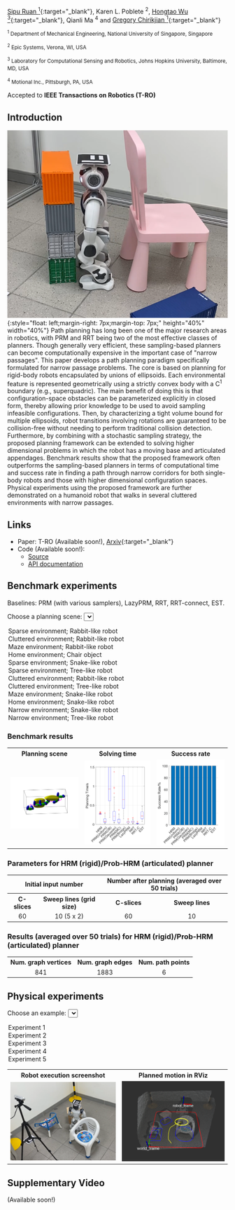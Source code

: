 [Sipu Ruan <sup>1</sup>](https://ruansp.github.io){:target="_blank"}, Karen L. Poblete <sup>2</sup>, [Hongtao Wu <sup>3</sup>](https://hongtaowu67.github.io){:target="_blank"}, Qianli Ma <sup>4</sup> and [Gregory Chirikjian <sup>1</sup>](https://www.eng.nus.edu.sg/me/staff/chirikjian-gregory-s/){:target="_blank"}

<small><sup>1</sup> Department of Mechanical Engineering, National University of Singapore, Singapore</small>

<small><sup>2</sup> Epic Systems, Verona, WI, USA</small>

<small><sup>3</sup> Laboratory for Computational Sensing and Robotics, Johns Hopkins University, Baltimore, MD, USA</small>

<small><sup>4</sup> Motional Inc., Pittsburgh, PA, USA</small>

Accepted to __IEEE Transactions on Robotics (T-RO)__

## Introduction
![My photo](/resources/demo.png "My photo"){:style="float: left;margin-right: 7px;margin-top: 7px;" height="40%" width="40%"} Path planning has long been one of the major research areas in robotics, with PRM and RRT being two of the most effective classes of planners. Though generally very efficient, these sampling-based planners can become computationally expensive in the important case of "narrow passages". This paper develops a path planning paradigm specifically formulated for narrow passage problems. The core is based on planning for rigid-body robots encapsulated by unions of ellipsoids. Each environmental feature is represented geometrically using a strictly convex body with a C<sup>1</sup> boundary (e.g., superquadric). The main benefit of doing this is that configuration-space obstacles can be parameterized explicitly in closed form, thereby allowing prior knowledge to be used to avoid sampling infeasible configurations. Then, by characterizing a tight volume bound for multiple ellipsoids, robot transitions involving rotations are guaranteed to be collision-free without needing to perform traditional collision detection. Furthermore, by combining with a stochastic sampling strategy, the proposed planning framework can be extended to solving higher dimensional problems in which the robot has a moving base and articulated appendages. Benchmark results show that the proposed framework often outperforms the sampling-based planners in terms of computational time and success rate in finding a path through narrow corridors for both single-body robots and those with higher dimensional configuration spaces. Physical experiments using the proposed framework are further demonstrated on a humanoid robot that walks in several cluttered environments with narrow passages.

## Links
- Paper: T-RO (Available soon!), [Arxiv](https://arxiv.org/abs/2104.04658){:target="_blank"}
- Code (Available soon!):
  - [Source]()
  - [API documentation]()

## Benchmark experiments
Baselines: PRM (with various samplers), LazyPRM, RRT, RRT-connect, EST.

<label for="benchmark">Choose a planning scene:</label>
<select id='benchmark' onclick="selectScene('benchmark', 'benchmark_table', 'hrm_param_table', 'hrm_result_table')">
  <option value="rigid1" selected="selected">Sparse environment; Rabbit-like robot</option>
  <option value="rigid2">Cluttered environment; Rabbit-like robot</option>
  <option value="rigid3">Maze environment; Rabbit-like robot</option>
  <option value="rigid4">Home environment; Chair object</option>
  <option value="articulated1">Sparse environment; Snake-like robot</option>
  <option value="articulated2">Sparse environment; Tree-like robot</option>
  <option value="articulated3">Cluttered environment; Rabbit-like robot</option>
  <option value="articulated4">Cluttered environment; Tree-like robot</option>
  <option value="articulated5">Maze environment; Snake-like robot</option>
  <option value="articulated6">Home environment; Snake-like robot</option>
  <option value="articulated7">Narrow environment; Snake-like robot</option>
  <option value="articulated8">Narrow environment; Tree-like robot</option>
</select>

### Benchmark results
<table id='benchmark_table' width="100%">
  <tr class="header" align="center">
    <th>Planning scene</th>
    <th>Solving time</th>
    <th>Success rate</th>
  </tr>

  <tr id="rigid1" align="center">
    <td><img src="/resources/benchmark/demo_3D_sparse_sq_rabbit.png" alt="sparse_rabbit" width="300"/></td>
    <td><img src="/resources/benchmark/bench_time_3D_sparse_sq_rabbit.png" alt="sparse_rabbit_time" width="300"/></td>
    <td><img src="/resources/benchmark/bench_success_rate_3D_sparse_sq_rabbit.png" alt="sparse_rabbit_success" width="300"/></td>
  </tr>

  <tr id="rigid2" style="display:none" align="center">
    <td><img src="/resources/benchmark/demo_3D_cluttered_sq_rabbit.png" alt="cluttered_rabbit" width="300"/></td>
    <td><img src="/resources/benchmark/bench_time_3D_cluttered_sq_rabbit.png" alt="cluttered_rabbit_time" width="300"/></td>
    <td><img src="/resources/benchmark/bench_success_rate_3D_cluttered_sq_rabbit.png" alt="cluttered_rabbit_success" width="300"/></td>
  </tr>

  <tr id="rigid3" style="display:none" align="center">
    <td><img src="/resources/benchmark/demo_3D_maze_sq_rabbit.png" alt="maze_rabbit" width="300"/></td>
    <td><img src="/resources/benchmark/bench_time_3D_maze_sq_rabbit.png" alt="maze_rabbit_time" width="300"/></td>
    <td><img src="/resources/benchmark/bench_success_rate_3D_maze_sq_rabbit.png" alt="maze_rabbit_success" width="300"/></td>
  </tr>

  <tr id="rigid4" style="display:none" align="center">
    <td><img src="/resources/benchmark/demo_3D_home_sq_chair.png" alt="home_chair" width="300"/></td>
    <td><img src="/resources/benchmark/bench_time_3D_home_sq_chair.png" alt="home_chair_time" width="300"/></td>
    <td><img src="/resources/benchmark/bench_success_rate_3D_home_sq_chair.png" alt="home_chair_success" width="300"/></td>
  </tr>
  
  <tr id="articulated1" style="display:none" align="center">
    <td><img src="/resources/benchmark/demo_3D_sparse_sq_snake_articulated.png" alt="sparse_snake" width="300"/></td>
    <td><img src="/resources/benchmark/bench_time_3D_sparse_sq_snake_articulated.png" alt="sparse_snake_time" width="300"/></td>
    <td><img src="/resources/benchmark/bench_success_rate_3D_sparse_sq_snake_articulated.png" alt="sparse_snake_success" width="300"/></td>
  </tr>
  
  <tr id="articulated2" style="display:none" align="center">
    <td><img src="/resources/benchmark/demo_3D_sparse_sq_tree_articulated.png" alt="sparse_tree" width="300"/></td>
    <td><img src="/resources/benchmark/bench_time_3D_sparse_sq_tree_articulated.png" alt="sparse_tree_time" width="300"/></td>
    <td><img src="/resources/benchmark/bench_success_rate_3D_sparse_sq_tree_articulated.png" alt="sparse_tree_success" width="300"/></td>
  </tr>
  
  <tr id="articulated3" style="display:none" align="center">
    <td><img src="/resources/benchmark/demo_3D_cluttered_sq_snake_articulated.png" alt="cluttered_snake" width="300"/></td>
    <td><img src="/resources/benchmark/bench_time_3D_cluttered_sq_snake_articulated.png" alt="cluttered_snake_time" width="300"/></td>
    <td><img src="/resources/benchmark/bench_success_rate_3D_cluttered_sq_snake_articulated.png" alt="cluttered_snake_success" width="300"/></td>
  </tr>
  
  <tr id="articulated4" style="display:none" align="center">
    <td><img src="/resources/benchmark/demo_3D_cluttered_sq_tree_articulated.png" alt="cluttered_tree" width="300"/></td>
    <td><img src="/resources/benchmark/bench_time_3D_cluttered_sq_tree_articulated.png" alt="cluttered_tree_time" width="300"/></td>
    <td><img src="/resources/benchmark/bench_success_rate_3D_cluttered_sq_tree_articulated.png" alt="cluttered_tree_success" width="300"/></td>
  </tr>
  
  <tr id="articulated5" style="display:none" align="center">
    <td><img src="/resources/benchmark/demo_3D_maze_sq_snake_articulated.png" alt="maze_snake" width="300"/></td>
    <td><img src="/resources/benchmark/bench_time_3D_maze_sq_snake_articulated.png" alt="maze_snake_time" width="300"/></td>
    <td><img src="/resources/benchmark/bench_success_rate_3D_maze_sq_snake_articulated.png" alt="maze_snake_success" width="300"/></td>
  </tr>
  
  <tr id="articulated6" style="display:none" align="center">
    <td><img src="/resources/benchmark/demo_3D_home_sq_snake_articulated.png" alt="home_snake" width="300"/></td>
    <td><img src="/resources/benchmark/bench_time_3D_home_sq_snake_articulated.png" alt="home_snake_time" width="300"/></td>
    <td><img src="/resources/benchmark/bench_success_rate_3D_home_sq_snake_articulated.png" alt="home_snake_success" width="300"/></td>
  </tr>
  
  <tr id="articulated7" style="display:none" align="center">
    <td><img src="/resources/benchmark/demo_3D_narrow_sq_snake_articulated.png" alt="narrow_snake" width="300"/></td>
    <td><img src="/resources/benchmark/bench_time_3D_narrow_sq_snake_articulated.png" alt="narrow_snake_time" width="300"/></td>
    <td><img src="/resources/benchmark/bench_success_rate_3D_narrow_sq_snake_articulated.png" alt="narrow_snake_success" width="300"/></td>
  </tr>
  
  <tr id="articulated8" style="display:none" align="center">
    <td><img src="/resources/benchmark/demo_3D_narrow_sq_tree_articulated.png" alt="narrow_tree" width="300"/></td>
    <td><img src="/resources/benchmark/bench_time_3D_narrow_sq_tree_articulated.png" alt="narrow_tree_time" width="300"/></td>
    <td><img src="/resources/benchmark/bench_success_rate_3D_narrow_sq_tree_articulated.png" alt="narrow_tree_success" width="300"/></td>
  </tr>
  
</table>

### Parameters for HRM (rigid)/Prob-HRM (articulated) planner
<table id="hrm_param_table" width="100%">
  <tr class="header" align="center">
    <th colspan="2">Initial input number</th>
    <th colspan="2">Number after planning (averaged over 50 trials)</th>
  </tr>
  
  
  <tr align="center">
    <th>C-slices</th>
    <th>Sweep lines (grid size)</th>
    <th>C-slices</th>
    <th>Sweep lines</th>
  </tr>
  
  <!-- sparse_rabbit -->
  <tr align="center">
    <td>60</td>
    <td>10 (5 x 2)</td>
    <td>60</td>
    <td>10</td>
  </tr>

  <!-- cluttered_rabbit -->
  <tr style="display:none" align="center">
    <td>60</td>
    <td>55 (11 x 5)</td>
    <td>60</td>
    <td>55</td>
  </tr>
  
  <!-- maze_rabbit -->
  <tr style="display:none" align="center">
    <td>60</td>
    <td>55 (11 x 5)</td>
    <td>60</td>
    <td>55</td>
  </tr>

  <!-- home_chair -->
  <tr style="display:none" align="center">
    <td>60</td>
    <td>400 (20 x 20)</td>
    <td>60</td>
    <td>400</td>
  </tr>
  
  <!-- sparse_snake -->
  <tr style="display:none" align="center">
    <td>--</td>
    <td>18 (6 x 3)</td>
    <td>2</td>
    <td>18</td>
  </tr>
  
  <!-- sparse_tree -->
  <tr style="display:none" align="center">
    <td>--</td>
    <td>18 (6 x 3)</td>
    <td>2</td>
    <td>18</td>
  </tr>

  <!-- cluttered_snake -->
  <tr style="display:none" align="center">
    <td>--</td>
    <td>72 (12 x 6)</td>
    <td>9</td>
    <td>72</td>
  </tr>
  
  <!-- cluttered_tree -->
  <tr style="display:none" align="center">
    <td>--</td>
    <td>72 (12 x 6)</td>
    <td>9</td>
    <td>72</td>
  </tr>
  
  <!-- maze_snake -->
  <tr style="display:none" align="center">
    <td>--</td>
    <td>72 (12 x 6)</td>
    <td>16</td>
    <td>102</td>
  </tr>
  
  <!-- home_snake -->
  <tr style="display:none" align="center">
    <td>--</td>
    <td>400 (20 x 20)</td>
    <td>11</td>
    <td>400</td>
  </tr>

  <!-- narrow_snake -->
  <tr style="display:none" align="center">
    <td>--</td>
    <td>18 (6 x 3)</td>
    <td>20</td>
    <td>22</td>
  </tr>
  
  <!-- narrow_tree -->
  <tr style="display:none" align="center">
    <td>--</td>
    <td>72 (12 x 6)</td>
    <td>117</td>
    <td>314</td>
  </tr>

</table>

### Results (averaged over 50 trials) for HRM (rigid)/Prob-HRM (articulated) planner
<table id="hrm_result_table">
  <tr class="header" align="center">
    <th>Num. graph vertices</th>
    <th>Num. graph edges</th>
    <th>Num. path points</th>
  </tr>
  
  <tr align="center">
    <td>841</td>
    <td>1883</td>
    <td>6</td>
  </tr>

  <tr style="display:none" align="center">
    <td>4794</td>
    <td>10421</td>
    <td>16</td>
  </tr>
  
  <tr style="display:none" align="center">
    <td>1495</td>
    <td>2494</td>
    <td>24</td>
  </tr>
  
  <tr style="display:none" align="center">
    <td>34197</td>
    <td>72063</td>
    <td>79</td>
  </tr>
  
  <tr style="display:none" align="center">
    <td>60</td>
    <td>140</td>
    <td>8</td>
  </tr>
  
  <tr style="display:none" align="center">
    <td>70</td>
    <td>174</td>
    <td>9</td>
  </tr>

  <tr style="display:none" align="center">
    <td>1353</td>
    <td>3550</td>
    <td>14</td>
  </tr>
  
  <tr style="display:none" align="center">
    <td>1270</td>
    <td>2945</td>
    <td>12</td>
  </tr>
  
  <tr style="display:none" align="center">
    <td>1854</td>
    <td>3994</td>
    <td>31</td>
  </tr>
  
  <tr style="display:none" align="center">
    <td>6688</td>
    <td>14147</td>
    <td>105</td>
  </tr>

  <tr style="display:none" align="center">
    <td>367</td>
    <td>771</td>
    <td>16</td>
  </tr>
  
  <tr style="display:none" align="center">
    <td>36837</td>
    <td>83715</td>
    <td>20</td>
  </tr>

</table>

## Physical experiments
<label for="experiment">Choose an example:</label>
<select id='experiment' onclick="selectSceneExp('experiment', 'experiment_table')">
  <option value="exp1" selected="selected">Experiment 1</option>
  <option value="exp2">Experiment 2</option>
  <option value="exp3">Experiment 3</option>
  <option value="exp4">Experiment 4</option>
  <option value="exp5">Experiment 5</option>
</select>

<table id='experiment_table'>
  <tr class="header" align="center">
    <th>Robot execution screenshot</th>
    <th>Planned motion in RViz</th>
  </tr>

  <tr id="exp1" align="center">
    <td><img src="/resources/experiment/exp_3_motion.png" alt="exp_1_motion" width="300"/></td>
    <td><img src="/resources/experiment/exp_3_rviz.png" alt="exp_1_rivz" width="300"/></td>
  </tr>

  <tr id="exp2" style="display:none" align="center">
    <td><img src="/resources/experiment/exp_7_motion.png" alt="exp_2_motion" width="300"/></td>
    <td><img src="/resources/experiment/exp_7_rviz.png" alt="exp_2_rivz" width="300"/></td>
  </tr>

  <tr id="exp3" style="display:none" align="center">
    <td><img src="/resources/experiment/exp_9_motion.png" alt="exp_3_motion" width="300"/></td>
    <td><img src="/resources/experiment/exp_9_rviz.png" alt="exp_3_rivz" width="300"/></td>
  </tr>

  <tr id="exp4" style="display:none" align="center">
    <td><img src="/resources/experiment/exp_10_motion.png" alt="exp_4_motion" width="300"/></td>
    <td><img src="/resources/experiment/exp_10_rviz.png" alt="exp_4_rivz" width="300"/></td>
  </tr>
  
  <tr id="exp5" style="display:none" align="center">
    <td><img src="/resources/experiment/exp_12_motion.png" alt="exp_5_motion" width="300"/></td>
    <td><img src="/resources/experiment/exp_12_rviz.png" alt="exp_5_rivz" width="300"/></td>
  </tr>
  
</table>


<script>
  function selectScene(optionName, benchTableName, hrmParamTableName, hrmResTableName) {
    var select = document.getElementById(optionName);
    var table = document.getElementById(benchTableName);
    var tr = table.getElementsByTagName("tr");
    var tableHrmParam = document.getElementById(hrmParamTableName);
    var trHrmParam = tableHrmParam.getElementsByTagName("tr");
    var tableHrmRes = document.getElementById(hrmResTableName);
    var trHrmRes = tableHrmRes.getElementsByTagName("tr");

    for (i = 1; i < tr.length; i++) {
      if (select.value == tr[i].id){
        tr[i].style.display = "";
        trHrmParam[i+1].style.display = "";
        trHrmRes[i].style.display = "";
      } else{
        tr[i].style.display = "none";
        trHrmParam[i+1].style.display = "none";
        trHrmRes[i].style.display = "none";
      }
    }
  }
  
  function selectSceneExp(optionName, tableName) {
    var select = document.getElementById(optionName);
    var table = document.getElementById(tableName);
    var tr = table.getElementsByTagName("tr");

    for (i = 1; i < tr.length; i++) {
      if (select.value == tr[i].id){
        tr[i].style.display = "";
      } else{
        tr[i].style.display = "none";
      }
    }
  }
</script>

## Supplementary Video
(Available soon!)
